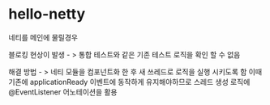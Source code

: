 # hello-netty

네티를 메인에 물릴경우

블로킹 현상이 발생 - > 통합 테스트와 같은 기존 테스트 로직을 확인 할 수 없음

해결 방법 - > 네티 모듈을 컴포넌트화 한 후 새 쓰레드로 로직을 실행 시키도록 함
             이때 기존에 applicationReady 이벤트에 동작하게 유지해야하므로 스레드 생성 로직에 @EventListener 어노테이션을 활용

